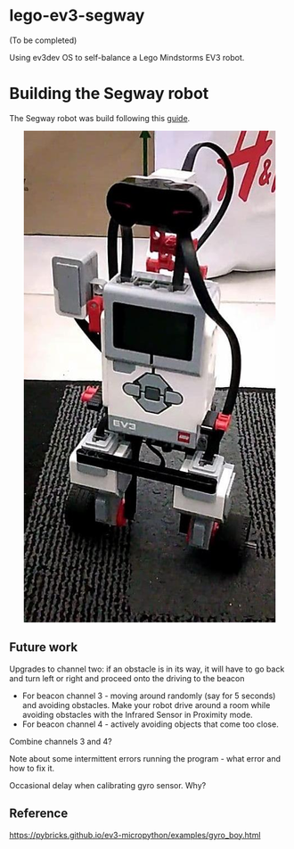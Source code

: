 # lego-ev3-segway

(To be completed)

Using ev3dev OS to self-balance a Lego Mindstorms EV3 robot. 


# Building the Segway robot

The Segway robot was build following this [guide](https://robotsquare.com/2014/07/01/tutorial-ev3-self-balancing-robot/).

<p align="center">
  <img src=images/ev3_segway.jpg>
</p>

## Future work

Upgrades to channel two: 
if an obstacle is in its way, it will have to go back and turn left or right and proceed onto the driving to the beacon
 
- For beacon channel 3 - moving around randomly (say for 5 seconds) and avoiding obstacles. Make your robot drive around a room while avoiding obstacles with the Infrared Sensor in Proximity mode.
- For beacon channel 4 - actively avoiding objects that come too close.

Combine channels 3 and 4?

Note about some intermittent errors running the program - what error and how to fix it.

Occasional delay when calibrating gyro sensor. Why?

## Reference

https://pybricks.github.io/ev3-micropython/examples/gyro_boy.html
